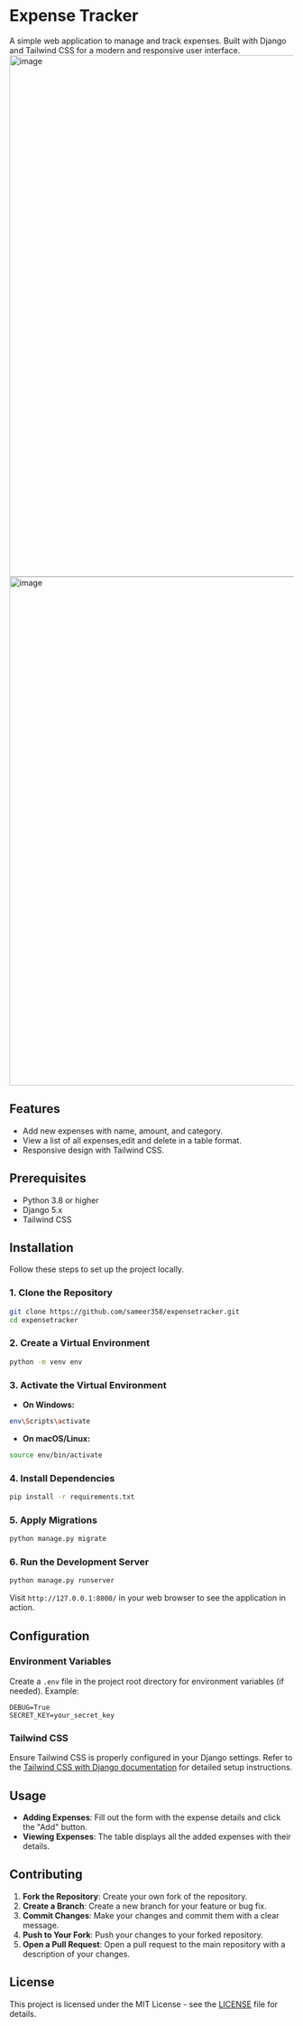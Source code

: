 # Expense Tracker

A simple web application to manage and track expenses. Built with Django and Tailwind CSS for a modern and responsive user interface.
<img width="924" alt="image" src="https://github.com/user-attachments/assets/874556cc-2d16-47d7-899e-147693aa6744">
<img width="901" alt="image" src="https://github.com/user-attachments/assets/e1dfc5a0-da96-4be6-90f6-21d814dbbc81">


## Features

- Add new expenses with name, amount, and category.
- View a list of all expenses,edit and delete in a table format.
- Responsive design with Tailwind CSS.

## Prerequisites

- Python 3.8 or higher
- Django 5.x
- Tailwind CSS

## Installation

Follow these steps to set up the project locally.

### 1. Clone the Repository

```bash
git clone https://github.com/sameer358/expensetracker.git
cd expensetracker
```

### 2. Create a Virtual Environment

```bash
python -m venv env
```

### 3. Activate the Virtual Environment

- **On Windows:**

```bash
env\Scripts\activate
```

- **On macOS/Linux:**

```bash
source env/bin/activate
```

### 4. Install Dependencies

```bash
pip install -r requirements.txt
```

### 5. Apply Migrations

```bash
python manage.py migrate
```

### 6. Run the Development Server

```bash
python manage.py runserver
```

Visit `http://127.0.0.1:8000/` in your web browser to see the application in action.

## Configuration

### Environment Variables

Create a `.env` file in the project root directory for environment variables (if needed). Example:

```
DEBUG=True
SECRET_KEY=your_secret_key
```

### Tailwind CSS

Ensure Tailwind CSS is properly configured in your Django settings. Refer to the [Tailwind CSS with Django documentation](https://tailwindcss.com/docs/guides/django) for detailed setup instructions.

## Usage

- **Adding Expenses**: Fill out the form with the expense details and click the "Add" button.
- **Viewing Expenses**: The table displays all the added expenses with their details.

## Contributing

1. **Fork the Repository**: Create your own fork of the repository.
2. **Create a Branch**: Create a new branch for your feature or bug fix.
3. **Commit Changes**: Make your changes and commit them with a clear message.
4. **Push to Your Fork**: Push your changes to your forked repository.
5. **Open a Pull Request**: Open a pull request to the main repository with a description of your changes.

## License

This project is licensed under the MIT License - see the [LICENSE](LICENSE) file for details.

